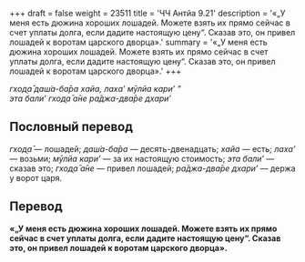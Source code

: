 +++
draft = false
weight = 23511
title = 'ЧЧ Антйа 9.21'
description = '«„У меня есть дюжина хороших лошадей. Можете взять их прямо сейчас в счет уплаты долга, если дадите настоящую цену“. Сказав это, он привел лошадей к воротам царского дворца».'
summary = '«„У меня есть дюжина хороших лошадей. Можете взять их прямо сейчас в счет уплаты долга, если дадите настоящую цену“. Сказав это, он привел лошадей к воротам царского дворца».'
+++

_гход̣а̄ даш́а-ба̄ра хайа, лаха’ мӯлйа кари’ ”  
эта бали’ гход̣а̄ а̄не ра̄джа-два̄ре дхари’_

## Пословный перевод

_гход̣а̄_ — лошадей; _даш́а_\-_ба̄ра_ — десять-двенадцать; _хайа_ — есть; _лаха’_ — возьми; _мӯлйа_ _кари’_ — за их настоящую стоимость; _эта_ _бали’_ — сказав это; _гход̣а̄_ _а̄не_ — привел лошадей; _ра̄джа_\-_два̄ре_ _дхари’_ — держа у ворот царя.

## Перевод

**«„У меня есть дюжина хороших лошадей. Можете взять их прямо сейчас в счет уплаты долга, если дадите настоящую цену“. Сказав это, он привел лошадей к воротам царского дворца».**
